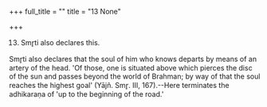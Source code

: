 +++
full_title = ""
title = "13 None"

+++


13. Smr̥ti also declares this.

Smr̥ti also declares that the soul of him who knows departs by means of an artery of the head. 'Of those, one is situated above which pierces the disc of the sun and passes beyond the world of Brahman; by way of that the soul reaches the highest goal' (Yājñ. Smr̥. III, 167).--Here terminates the adhikaraṇa of 'up to the beginning of the road.'

